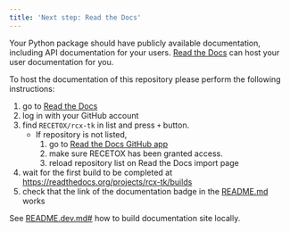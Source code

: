 ```yaml
---
title: 'Next step: Read the Docs'
---
```


Your Python package should have publicly available documentation, including API documentation for your users.
[Read the Docs](https://readthedocs.org) can host your user documentation for you.

To host the documentation of this repository please perform the following instructions:

1. go to [Read the Docs](https://readthedocs.org/dashboard/import/?)
1. log in with your GitHub account
1. find `RECETOX/rcx-tk` in list and press `+` button.
   * If repository is not listed,
      1. go to [Read the Docs GitHub app](https://github.com/settings/connections/applications/fae83c942bc1d89609e2)
      2. make sure RECETOX has been granted access.
      3. reload repository list on Read the Docs import page
1. wait for the first build to be completed at <https://readthedocs.org/projects/rcx-tk/builds>
1. check that the link of the documentation badge in the [README.md](https://github.com/RECETOX/rcx-tk) works

See [README.dev.md#](https://github.com/RECETOX/rcx-tk/blob/main/README.dev.md#generating-the-api-docs) how to build documentation site locally.
